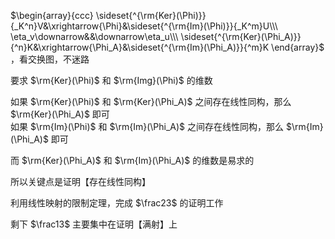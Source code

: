  $\begin{array}{ccc}    
\sideset{^{\rm{Ker}(\Phi)}}{_K^n}V&\xrightarrow{\Phi}&\sideset{^{\rm{Im}(\Phi)}}{_K^m}U\\\     
\eta_v\downarrow&&\downarrow\eta_u\\\     
\sideset{^{\rm{Ker}(\Phi_A)}}{^n}K&\xrightarrow{\Phi_A}&\sideset{^{\rm{Im}(\Phi_A)}}{^m}K    
\end{array}$ ，看交换图，不迷路    
    
要求 $\rm{Ker}(\Phi)$ 和 $\rm{Img}(\Phi)$ 的维数    
    
如果 $\rm{Ker}(\Phi)$ 和 $\rm{Ker}(\Phi_A)$ 之间存在线性同构，那么 $\rm{Ker}(\Phi_A)$ 即可    
如果 $\rm{Im}(\Phi)$ 和 $\rm{Im}(\Phi_A)$ 之间存在线性同构，那么 $\rm{Im}(\Phi_A)$ 即可    
    
而 $\rm{Ker}(\Phi_A)$ 和 $\rm{Im}(\Phi_A)$ 的维数是易求的    
    
所以关键点是证明【存在线性同构】    
    
利用线性映射的限制定理，完成 $\frac23$ 的证明工作    
    
剩下 $\frac13$ 主要集中在证明【满射】上    
